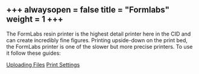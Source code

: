 +++
alwaysopen = false
title = "Formlabs"
weight = 1
+++
---
The FormLabs resin printer is the highest detail printer here in the CID and can create incredibly fine figures. Printing upside-down on the print bed, the FormLabs printer is one of the slower but more precise printers. To use it follow these guides:

[Uploading Files](https://cid.friendscentral.org/3dprinters/formlabs/uploadingfiles/index.html)
[Print Settings](https://cid.friendscentral.org/3dprinters/formlabs/printersettings/index.html)
